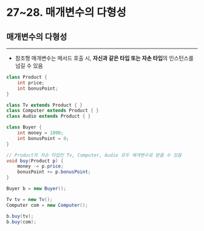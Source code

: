 # 27~28. 매개변수의 다형성

## 매개변수의 다형성

---

- 참조형 매개변수는 메서드 호출 시, **자신과 같은 타입 또는 자손 타입**의 인스턴스를 넘길 수 있음

```java
class Product {
	int price;
	int bonusPoint;
}

class Tv extends Product { }
class Computer extends Product { }
class Audio extends Product { }

class Buyer {
	int money = 1000;
	int bonusPoint = 0;
}

// Product의 자손 타입인 Tv, Computer, Audio 모두 매개변수로 받을 수 있음
void buy(Product p) {
	money -= p.price;
	bonusPoint += p.bonusPoint;
}

Buyer b = new Buyer();

Tv tv = new Tv();
Computer com = new Computer();

b.buy(tv);
b.buy(com);
```